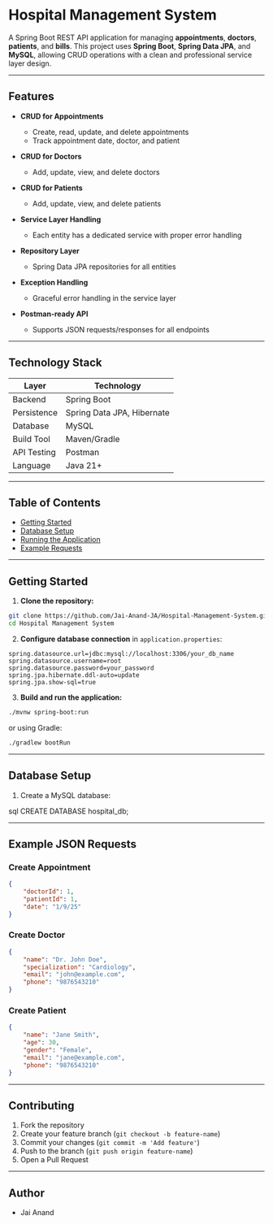 # Hospital Management System

A Spring Boot REST API application for managing **appointments**, **doctors**, **patients**, and **bills**. This project uses **Spring Boot**, **Spring Data JPA**, and **MySQL**, allowing CRUD operations with a clean and professional service layer design.

---

## Features

* **CRUD for Appointments**

  * Create, read, update, and delete appointments
  * Track appointment date, doctor, and patient
* **CRUD for Doctors**

  * Add, update, view, and delete doctors
* **CRUD for Patients**

  * Add, update, view, and delete patients
* **Service Layer Handling**

  * Each entity has a dedicated service with proper error handling
* **Repository Layer**

  * Spring Data JPA repositories for all entities
* **Exception Handling**

  * Graceful error handling in the service layer
* **Postman-ready API**

  * Supports JSON requests/responses for all endpoints

---

## Technology Stack

| Layer       | Technology                 |
| ----------- | -------------------------- |
| Backend     | Spring Boot                |
| Persistence | Spring Data JPA, Hibernate |
| Database    | MySQL                      |
| Build Tool  | Maven/Gradle               |
| API Testing | Postman                    |
| Language    | Java 21+                   |

---

## Table of Contents

* [Getting Started](#getting-started)
* [Database Setup](#database-setup)
* [Running the Application](#running-the-application)
* [Example Requests](#example-requests)

---

## Getting Started

1. **Clone the repository:**

```bash
git clone https://github.com/Jai-Anand-JA/Hospital-Management-System.git
cd Hospital Management System
```

2. **Configure database connection** in `application.properties`:

```properties
spring.datasource.url=jdbc:mysql://localhost:3306/your_db_name
spring.datasource.username=root
spring.datasource.password=your_password
spring.jpa.hibernate.ddl-auto=update
spring.jpa.show-sql=true
```

3. **Build and run the application:**

```bash
./mvnw spring-boot:run
```

or using Gradle:

```bash
./gradlew bootRun
```

---

## Database Setup

1. Create a MySQL database:

sql
CREATE DATABASE hospital_db;

---

## Example JSON Requests

### Create Appointment

```json
{
    "doctorId": 1,
    "patientId": 1,
    "date": "1/9/25"
}
```

### Create Doctor

```json
{
    "name": "Dr. John Doe",
    "specialization": "Cardiology",
    "email": "john@example.com",
    "phone": "9876543210"
}
```

### Create Patient

```json
{
    "name": "Jane Smith",
    "age": 30,
    "gender": "Female",
    "email": "jane@example.com",
    "phone": "9876543210"
}
```

---

## Contributing

1. Fork the repository
2. Create your feature branch (`git checkout -b feature-name`)
3. Commit your changes (`git commit -m 'Add feature'`)
4. Push to the branch (`git push origin feature-name`)
5. Open a Pull Request

---

## Author

- Jai Anand
